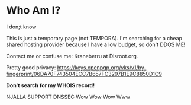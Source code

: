 # Who Am I?
I don;t know

This is just a temporary page (not TEMPORA). I'm searching for a cheap shared hosting provider because I have a low budget, so don't DDOS ME!

Contact me or confuse me: Kraneberru at Disroot.org.

Pretty good privacy: https://keys.openpgp.org/vks/v1/by-fingerprint/06DA70F743504ECC7B657FC3297B1E9C8850D1C9

__**Don't search for my WHOIS record!**__

NJALLA SUPPORT DNSSEC Wow Wow Wow Www

